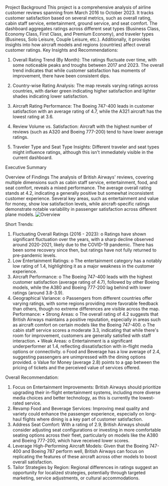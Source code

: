Project Background
This project is a comprehensive analysis of airline customer reviews spanning from March 2016 to October 2023. It tracks customer satisfaction based on several metrics, such as overall rating, cabin staff service, entertainment, ground service, and seat comfort. The dashboard aggregates ratings across different seat types (Business Class, Economy Class, First Class, and Premium Economy), and traveler types (Business, Solo Leisure, Couple Leisure, etc.). Additionally, it provides insights into how aircraft models and regions (countries) affect overall customer ratings.
Key Insights and Recommendations:
1. Overall Rating Trend (By Month):
The ratings fluctuate over time, with some noticeable peaks and troughs between 2017 and 2023. The overall trend indicates that while customer satisfaction has moments of improvement, there have been consistent dips.

2. Country-wise Rating Analysis:
The map reveals varying ratings across countries, with darker green indicating higher satisfaction and lighter shades indicating lower satisfaction.

3. Aircraft Rating Performance:
The Boeing 747-400 leads in customer satisfaction with an average rating of 4.7, while the A321 aircraft has the lowest rating at 3.6.

4. Review Volume vs. Satisfaction:
Aircraft with the highest number of reviews (such as A320 and Boeing 777-200) tend to have lower average ratings.

5. Traveler Type and Seat Type Insights:
Different traveler and seat types might influence ratings, although this isn't immediately visible in the current dashboard.

Executive Summary

Overview of Findings
The analysis of British Airways' reviews, covering multiple dimensions such as cabin staff service, entertainment, food, and seat comfort, reveals a mixed performance. The average overall rating stands at 4.2, indicating a generally positive but somewhat inconsistent customer experience. Several key areas, such as entertainment and value for money, show low satisfaction levels, while aircraft-specific ratings demonstrate notable variability in passenger satisfaction across different plane models.
![Overview](https://github.com/user-attachments/assets/19b4cdba-d79d-4067-917b-fc947824cf6c)

Short Trends:
1.	Fluctuating Overall Ratings (2016 - 2023):
o	Ratings have shown significant fluctuation over the years, with a sharp decline observed around 2020-2021, likely due to the COVID-19 pandemic. There has been some recovery since then, but ratings have not fully returned to pre-pandemic levels.
2.	Low Entertainment Ratings:
o	The entertainment category has a notably low rating of 1.4, highlighting it as a major weakness in the customer experience.
3.	Aircraft Performance:
o	The Boeing 747-400 leads with the highest customer satisfaction (average rating of 4.7), followed by other Boeing models, while the A380 and Boeing 777-200 lag behind with lower ratings (around 3.8-3.9).
4.	Geographical Variance:
o	Passengers from different countries offer varying ratings, with some regions providing more favorable feedback than others, though no extreme differences are visible across the map.
Performance:
•	Strong Areas:
o	The overall rating of 4.2 suggests that British Airways maintains a positive reputation, especially in areas such as aircraft comfort on certain models like the Boeing 747-400.
o	The cabin staff service scores a moderate 3.3, indicating that while there's room for improvement, customers are generally satisfied with staff interaction.
•	Weak Areas:
o	Entertainment is a significant underperformer at 1.4, reflecting dissatisfaction with in-flight media options or connectivity.
o	Food and Beverage has a low average of 2.4, suggesting passengers are unimpressed with the dining options provided.
o	Value for Money (average 2.8) points to a gap between the pricing of tickets and the perceived value of services offered.

Overall Recommendation:
1.	Focus on Entertainment Improvements: British Airways should prioritize upgrading their in-flight entertainment systems, including more diverse media choices and better technology, as this is currently the lowest-rated service.
2.	Revamp Food and Beverage Services: Improving meal quality and variety could enhance the passenger experience, especially on long-haul flights where dining is a key part of customer satisfaction.
3.	Address Seat Comfort: With a rating of 2.9, British Airways should consider adjusting seat configurations or investing in more comfortable seating options across their fleet, particularly on models like the A380 and Boeing 777-200, which have received lower scores.
4.	Leverage High-Performing Aircraft Models: Given that the Boeing 747-400 and Boeing 787 perform well, British Airways can focus on replicating the features of these aircraft across other models to boost overall satisfaction.
5.	Tailor Strategies by Region: Regional differences in ratings suggest an opportunity for localized strategies, potentially through targeted marketing, service adjustments, or cultural accommodations.

